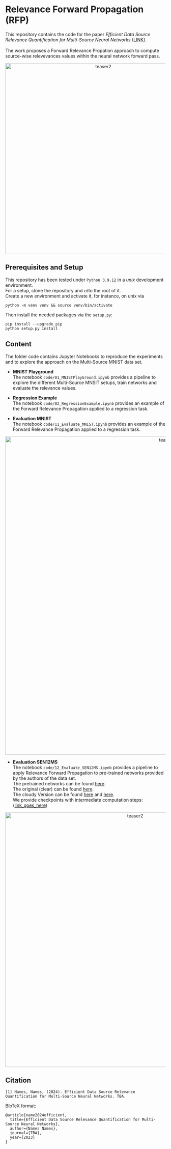 # Relevance Forward Propagation (RFP)

This repository contains the code for the paper <i>Efficient Data Source Relevance Quantification for Multi-Source Neural Networks</i> ([LINK](https:link_goes_here)).
<br><br>
The work proposes a Forward Relevance Propation approach to compute source-wise relevevances values within the neural network forward pass. 
<p align=center>
<img src="https://github.com/JakobCode/RFP/assets/77287533/f824be95-2ce5-4a3c-8dcc-1e4a17dd161f" alt="teaser2" width="600">
</p>


## Prerequisites and Setup
This repository has been tested under ```Python 3.9.12``` in a *unix* development environment. <br> 
For a setup, clone the repository and ``cd``to the root of it. <br>
Create a new environment and activate it, for instance, on unix via
```
python -m venv venv && source venv/bin/activate
```
Then install the needed packages via the ```setup.py```:
```
pip install --upgrade pip
python setup.py install
```

## Content
The folder code contains Jupyter Notebooks to reproduce the experiments and to explore the approach on the Multi-Source MNIST data set. 
* <b>MNIST Playground</b><br>
The notebook ```code/01_MNISTPlayGround.ipynb``` provides a pipeline to explore the different Multi-Source MNSIT setups, train networks and evaluate the relevance values. 
* <b>Regression Example</b><br>
The notebook ```code/02_RegressionExample.ipynb``` provides an example of the Forward Relevance Propagation applied to a regression task.  

* <b>Evaluation MNIST</b><br>
The notebook ```code/11_Evaluate_MNIST.ipynb``` provides an example of the Forward Relevance Propagation applied to a regression task.  
<p align=center>
<img src="https://github.com/JakobCode/RFP/assets/77287533/03bf2857-4b9e-4ef9-bb4f-4169c61c4796" alt="teaser2" width="1000">
</p>

* <b> Evaluation SEN12MS </b><br>
The notebook ```code/12_Evaluate_SEN12MS.ipynb``` provides a pipeline to apply Relevance Forward Propagation to pre-trained networks provided by the authors of the data set.<br>
The pretrained networks can be found [here](https://github.com/schmitt-muc/SEN12MS/blob/master/classification/linkToPreTrainedModels.txt).<br>
The original (clear) can be found [here](https://mediatum.ub.tum.de/1474000).<br>
The cloudy Version can be found [here](https://mediatum.ub.tum.de/1554803) and [here](https://patricktum.github.io/cloud_removal/sen12mscr/).<br>
We provide checkpoints with intermediate computation steps: ([link_goes_here](https:link_goes_here))
<p align=center>
<img src="https://github.com/JakobCode/RFP/assets/77287533/4b848a90-44d4-4cf0-950b-e15e86176d70" alt="teaser2" width="800">
</p>

## Citation

```
[1] Names, Names, (2024). Efficient Data Source Relevance Quantification for Multi-Source Neural Networks. TBA.
```

BibTeX format:
```
@article{name2024efficient,
  title={Efficient Data Source Relevance Quantification for Multi-Source Neural Networks},
  author={Names Names},
  journal={TBA},
  year={2023}
}
```
